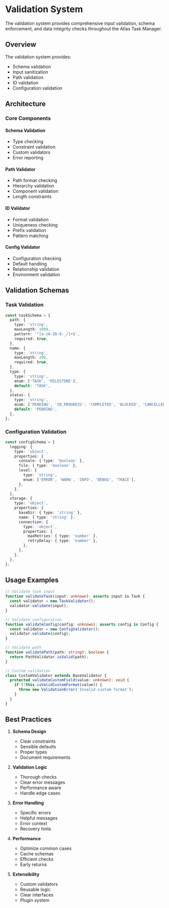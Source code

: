 # Validation System

The validation system provides comprehensive input validation, schema enforcement, and data
integrity checks throughout the Atlas Task Manager.

## Overview

The validation system provides:

- Schema validation
- Input sanitization
- Path validation
- ID validation
- Configuration validation

## Architecture

### Core Components

#### Schema Validation

- Type checking
- Constraint validation
- Custom validators
- Error reporting

#### Path Validator

- Path format checking
- Hierarchy validation
- Component validation
- Length constraints

#### ID Validator

- Format validation
- Uniqueness checking
- Prefix validation
- Pattern matching

#### Config Validator

- Configuration checking
- Default handling
- Relationship validation
- Environment validation

## Validation Schemas

### Task Validation

```typescript
const taskSchema = {
  path: {
    type: 'string',
    maxLength: 1000,
    pattern: '^[a-zA-Z0-9-_/]+$',
    required: true,
  },
  name: {
    type: 'string',
    maxLength: 200,
    required: true,
  },
  type: {
    type: 'string',
    enum: ['TASK', 'MILESTONE'],
    default: 'TASK',
  },
  status: {
    type: 'string',
    enum: ['PENDING', 'IN_PROGRESS', 'COMPLETED', 'BLOCKED', 'CANCELLED'],
    default: 'PENDING',
  },
};
```

### Configuration Validation

```typescript
const configSchema = {
  logging: {
    type: 'object',
    properties: {
      console: { type: 'boolean' },
      file: { type: 'boolean' },
      level: {
        type: 'string',
        enum: ['ERROR', 'WARN', 'INFO', 'DEBUG', 'TRACE'],
      },
    },
  },
  storage: {
    type: 'object',
    properties: {
      baseDir: { type: 'string' },
      name: { type: 'string' },
      connection: {
        type: 'object',
        properties: {
          maxRetries: { type: 'number' },
          retryDelay: { type: 'number' },
        },
      },
    },
  },
};
```

## Usage Examples

```typescript
// Validate task input
function validateTask(input: unknown): asserts input is Task {
  const validator = new TaskValidator();
  validator.validate(input);
}

// Validate configuration
function validateConfig(config: unknown): asserts config is Config {
  const validator = new ConfigValidator();
  validator.validate(config);
}

// Validate path
function validatePath(path: string): boolean {
  return PathValidator.isValid(path);
}

// Custom validation
class CustomValidator extends BaseValidator {
  protected validateCustomField(value: unknown): void {
    if (!this.isValidCustomFormat(value)) {
      throw new ValidationError('Invalid custom format');
    }
  }
}
```

## Best Practices

1. **Schema Design**

   - Clear constraints
   - Sensible defaults
   - Proper types
   - Document requirements

2. **Validation Logic**

   - Thorough checks
   - Clear error messages
   - Performance aware
   - Handle edge cases

3. **Error Handling**

   - Specific errors
   - Helpful messages
   - Error context
   - Recovery hints

4. **Performance**

   - Optimize common cases
   - Cache schemas
   - Efficient checks
   - Early returns

5. **Extensibility**
   - Custom validators
   - Reusable logic
   - Clear interfaces
   - Plugin system
